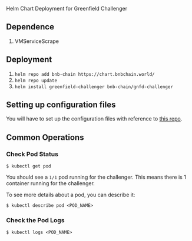 Helm Chart Deployment for Greenfield Challenger

## Dependence
1. VMServiceScrape

## Deployment
1. `helm repo add bnb-chain https://chart.bnbchain.world/`
2. `helm repo update`
3. `helm install greenfield-challenger bnb-chain/gnfd-challenger`

## Setting up configuration files
You will have to set up the configuration files with reference to [this repo](https://github.com/bnb-chain/bsc-relayer-chllenger).

## Common Operations

### Check Pod Status

```
$ kubectl get pod
```

You should see a `1/1` pod running for the challenger. This means there is 1 container running for the challenger.

To see more details about a pod, you can describe it:

```
$ kubectl describe pod <POD_NAME> 
```

### Check the Pod Logs 

```
$ kubectl logs <POD_NAME>

